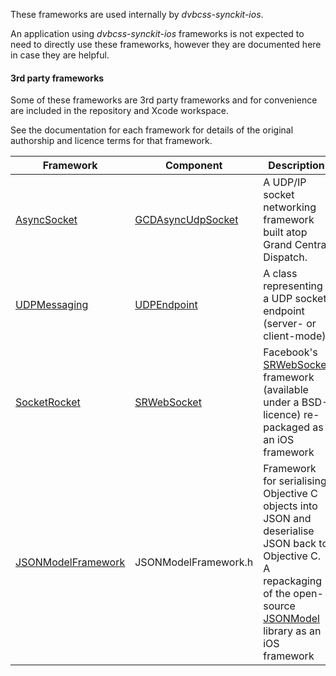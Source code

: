 These frameworks are used internally by *dvbcss-synckit-ios*. 

An application using *dvbcss-synckit-ios* frameworks is not expected to need to
directly use these frameworks, however they are documented here in case they are
helpful.

#### 3rd party frameworks

Some of these frameworks are 3rd party frameworks and for convenience are
included in the repository and Xcode workspace. 

See the documentation for each framework for details of the original authorship
and licence terms for that framework.



| Framework | Component | Description |
| --- | --- | --- |
| [AsyncSocket](AsyncSocket/) |  [GCDAsyncUdpSocket](AsyncSocket/Classes/GCDAsyncUdpSocket.html)   |  A UDP/IP socket networking framework built atop Grand Central Dispatch. |
| [UDPMessaging](UDPMessaging/) |  [UDPEndpoint](UDPMessaging/Classes/UDPEndpoint.html)   | A class representing a UDP socket endpoint (server- or client-mode)  |
| [SocketRocket](SocketRocket/) |  [SRWebSocket](SocketRocket/Classes/SRWebSocket.html)   |  Facebook's [SRWebSocket](https://github.com/facebook/SocketRocket) framework (available under a BSD-licence) re-packaged as an iOS framework |
| [JSONModelFramework](JSONModelFramework/) |  JSONModelFramework.h   |  Framework for serialising Objective C objects into JSON and deserialise JSON back to Objective C. A repackaging of the open-source [JSONModel](https://github.com/jsonmodel/jsonmodel) library as an iOS framework |

